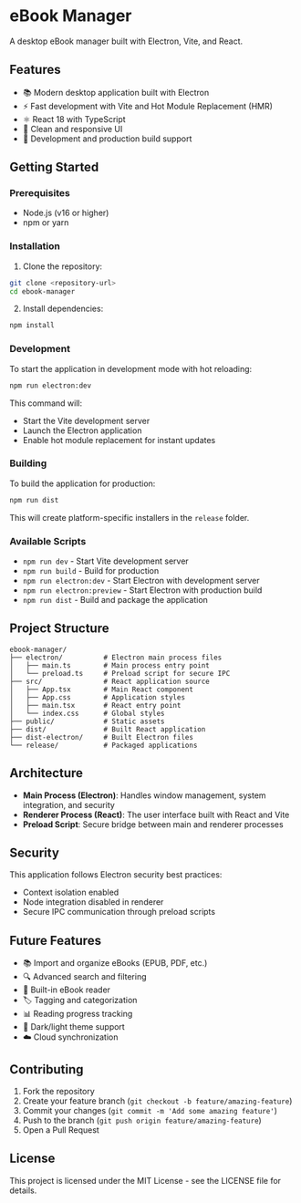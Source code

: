 # eBook Manager

A desktop eBook manager built with Electron, Vite, and React.

## Features

- 📚 Modern desktop application built with Electron
- ⚡ Fast development with Vite and Hot Module Replacement (HMR)
- ⚛️ React 18 with TypeScript
- 🎨 Clean and responsive UI
- 🔧 Development and production build support

## Getting Started

### Prerequisites

- Node.js (v16 or higher)
- npm or yarn

### Installation

1. Clone the repository:
```bash
git clone <repository-url>
cd ebook-manager
```

2. Install dependencies:
```bash
npm install
```

### Development

To start the application in development mode with hot reloading:

```bash
npm run electron:dev
```

This command will:
- Start the Vite development server
- Launch the Electron application
- Enable hot module replacement for instant updates

### Building

To build the application for production:

```bash
npm run dist
```

This will create platform-specific installers in the `release` folder.

### Available Scripts

- `npm run dev` - Start Vite development server
- `npm run build` - Build for production
- `npm run electron:dev` - Start Electron with development server
- `npm run electron:preview` - Start Electron with production build
- `npm run dist` - Build and package the application

## Project Structure

```
ebook-manager/
├── electron/          # Electron main process files
│   ├── main.ts        # Main process entry point
│   └── preload.ts     # Preload script for secure IPC
├── src/               # React application source
│   ├── App.tsx        # Main React component
│   ├── App.css        # Application styles
│   ├── main.tsx       # React entry point
│   └── index.css      # Global styles
├── public/            # Static assets
├── dist/              # Built React application
├── dist-electron/     # Built Electron files
└── release/           # Packaged applications
```

## Architecture

- **Main Process (Electron)**: Handles window management, system integration, and security
- **Renderer Process (React)**: The user interface built with React and Vite
- **Preload Script**: Secure bridge between main and renderer processes

## Security

This application follows Electron security best practices:
- Context isolation enabled
- Node integration disabled in renderer
- Secure IPC communication through preload scripts

## Future Features

- 📚 Import and organize eBooks (EPUB, PDF, etc.)
- 🔍 Advanced search and filtering
- 📖 Built-in eBook reader
- 🏷️ Tagging and categorization
- 📊 Reading progress tracking
- 🌙 Dark/light theme support
- ☁️ Cloud synchronization

## Contributing

1. Fork the repository
2. Create your feature branch (`git checkout -b feature/amazing-feature`)
3. Commit your changes (`git commit -m 'Add some amazing feature'`)
4. Push to the branch (`git push origin feature/amazing-feature`)
5. Open a Pull Request

## License

This project is licensed under the MIT License - see the LICENSE file for details.

